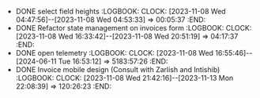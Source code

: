 - DONE select field heights
  :LOGBOOK:
  CLOCK: [2023-11-08 Wed 04:47:56]--[2023-11-08 Wed 04:53:33] =>  00:05:37
  :END:
- DONE Refactor state management on invoices form
  :LOGBOOK:
  CLOCK: [2023-11-08 Wed 16:33:42]--[2023-11-08 Wed 20:51:19] =>  04:17:37
  :END:
- DONE open telemetry
  :LOGBOOK:
  CLOCK: [2023-11-08 Wed 16:55:46]--[2024-06-11 Tue 16:53:12] =>  5183:57:26
  :END:
- DONE Invoice mobile design (Consult with Zarlish and Intishib)
  :LOGBOOK:
  CLOCK: [2023-11-08 Wed 21:42:16]--[2023-11-13 Mon 22:08:39] =>  120:26:23
  :END: